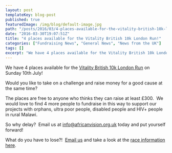```yaml
---
layout: post
templateKey: blog-post
published: true
featuredImage: /img/blog/default-image.jpg
path: "/posts/2016/03/4-places-available-for-the-vitality-british-10k-london-run/"
date: "2016-03-30T19:07:51Z"
title: "4 places available for the Vitality British 10k London Run!"
categories: ["Fundraising News", "General News", "News from the UK"]
tags: []
excerpt: "We have 4 places available for the Vitality British 10k London Run on Sunday 10th July!Would you li..."
---
```


We have 4 places available for the [Vitality British 10k London Run](https://www.thebritish10klondon.co.uk/) on Sunday 10th July!

Would you like to take on a challenge and raise money for a good cause at the same time?

The places are free to anyone who thinks they can raise at least £300.  We would love to find 4 more people to fundraise in this way to support our projects with orphans, ultra poor people, disabled people and HIV+ people in rural Malawi.

So why delay?  Email us at [info@africanvision.org.uk](mailto:info@africanvision.org.uk) today and put yourself forward!

What do you have to lose?!  [Email us](mailto:info@africanvision.org.uk) and take a look at the [race information here](https://www.thebritish10klondon.co.uk/15/race-information).